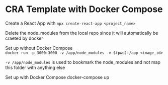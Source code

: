 # CRA Template with Docker Compose

Create a React App with `npx create-react-app <project_name>`

Delete the node_modules from the local repo since it will automatically be craeted by docker

Set up without Docker Compose  
`docker run -p 3000:3000 -v /app/node_modules -v $(pwd):/app <image_id>`


`-v /app/node_modules` is used to bookmark the node_modules and not map this folder with anything else

Set up with Docker Compose
docker-compose up
